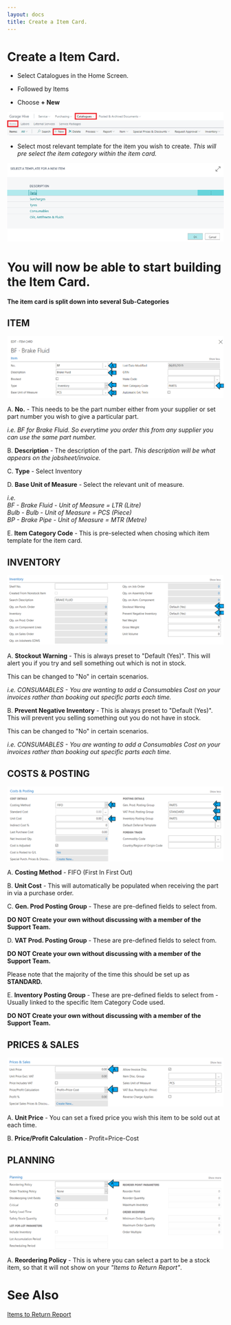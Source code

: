```yaml
---
layout: docs
title: Create a Item Card.
---
```


#   Create a Item Card.


*   Select Catalogues in the Home Screen. 

*   Followed by Items 

*   Choose **+ New**    

![](media/garagehive-create-a-item-card1.png)

*   Select most relevant template for the item you wish to create. *This will pre select the item category within the item card.*

![](media/garagehive-create-a-item-card2.png)

#   You will now be able to start building the Item Card. 
####   The item card is split down into several Sub-Categories 

## ITEM

![](media/garagehive-create-a-item-card4.png)

A. **No.**  - This needs to be the part number either from your supplier or set part number you wish to give a particular part. <br>  

*i.e. BF for Brake Fluid. So everytime you order this from any supplier you can use the same part number.* 

B.  **Description** - The description of the part. *This description will be what appears on the jobsheet/invoice.*

C.  **Type** - Select Inventory 

D.  **Base Unit of Measure** - Select the relevant unit of measure. <br>

*i.e.<br> 
BF - Brake Fluid - Unit of Measure = LTR (Litre)*<br>
*Bulb - Bulb - Unit of Measure = PCS (Piece)* <br>
*BP - Brake Pipe - Unit of Measure = MTR (Metre)*

E.  **Item Category Code** - This is pre-selected when chosing which item template for the item card. 

##  INVENTORY 

![](media/garagehive-create-a-item-card5.png)

A.  **Stockout Warning** - This is always preset to "Default (Yes)". This will alert you if you try and sell something out which is not in stock. 

This can be changed to "No" in certain scenarios. <br> 

*i.e. CONSUMABLES - You are wanting to add a Consumables Cost on your invoices rather than booking out specific parts each time.*

B.  **Prevent Negative Inventory** - This is always preset to "Default (Yes)". This will prevent you selling something out you do not have in stock.

This can be changed to "No" in certain scenarios. <br> 

*i.e. CONSUMABLES - You are wanting to add a Consumables Cost on your invoices rather than booking out specific parts each time.*

##  COSTS & POSTING 

![](media/garagehive-create-a-item-card6.png)

A.  **Costing Method** - FIFO (First In First Out)

B.  **Unit Cost** - This will automatically be populated when receiving the part in via a purchase order. 

C.  **Gen. Prod Posting Group** - These are pre-defined fields to select from. 

**DO NOT Create your own without discussing with a member of the Support Team.**  

D.  **VAT Prod. Posting Group** - These are pre-defined fields to select from. 

**DO NOT Create your own without discussing with a member of the Support Team.**  

Please note that the majority of the time this should be set up as **STANDARD.**

E.  **Inventory Posting Group** - These are pre-defined fields to select from - Usually linked to the specific Item Category Code used. 

**DO NOT Create your own without discussing with a member of the Support Team.**  

##  PRICES & SALES 

![](media/garagehive-create-a-item-card7.png)

A.  **Unit Price**  - You can set a fixed price you wish this item to be sold out at each time. 

B.  **Price/Profit Calculation** - Profit=Price-Cost

##  PLANNING

![](media/garagehive-create-a-item-card8.png)

A.  **Reordering Policy** - This is where you can select a part to be a stock item, so that it will not show on your *"Items to Return Report"*.

 #   See Also 

[Items to Return Report](https://docs.garagehive.co.uk/docs/garagehive-items-to-return.html "Items to Return Report")
















